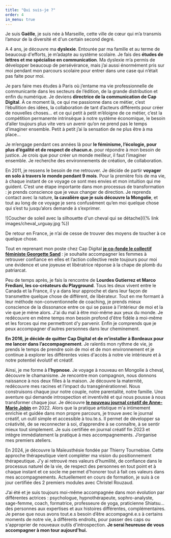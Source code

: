 ```yaml
---
title: "Qui suis-je ?"
order: 4
in_menu: true
---
```

Je suis **Gaëlle**, je suis née à Marseille, cette ville de cœur qui m’a transmis l’amour de la diversité et d'un certain second degré.

A 4 ans, je découvre ma **dyslexie**. Entourée par ma famille et au terme de beaucoup d'efforts, je m’adapte au système scolaire. Je fais des **études de lettres et me spécialise en communication**. Ma dyslexie m’a permis de développer beaucoup de persévérance, mais j’ai aussi énormément pris sur moi pendant mon parcours scolaire pour entrer dans une case qui n’était pas faite pour moi.

Je pars faire mes études à Paris où j’entame ma vie professionnelle de communicante dans les secteurs de l’édition, de la grande distribution et enfin du numérique. Je deviens **directrice de la communication de Cap Digital**. À ce moment là, ce qui me passionne dans ce métier, c’est l’ébullition des idées, la collaboration de tant d’acteurs différents pour créer de nouvelles choses... et ce qui petit à petit m’éloigne de ce métier, c’est la compétition permanente intrinsèque à notre système économique, le besoin d’aller toujours plus vite vers un avenir qu’on ne prend pas le temps d’imaginer ensemble. Petit à petit j’ai la sensation de ne plus être à ma place...

Je m’engage pendant ces années là pour **le féminisme, l’écologie, pour plus d’égalité et de respect de chacun.e.** pour répondre à mon besoin de justice. Je crois que pour créer un monde meilleur, il faut l’imaginer ensemble. Je recherche des environnements de création, de collaboration. 

En 2011, je ressens le besoin de me retrouver. Je décide de partir **voyager en solo à travers le monde pendant 9 mois**. Pour la première fois de ma vie, à chaque instant de ce voyage ce sont mes envies et mon intuition qui me guident. C’est une étape importante dans mon processus de transformation : je prends conscience que je veux changer de direction. Je reprends contact avec la nature, **la cavalière que je suis découvre la Mongolie**, et tout au long de ce voyage je sens confusément qu’en moi quelque chose qui s’est tu jusqu’alors demande à s’exprimer.

![Coucher de soleil avec la silhouette d'un cheval qui se détache]({% link images/cheval_urguay.jpg %})

De retour en France, je n’ai de cesse de trouver des moyens de toucher à ce quelque chose. 

Tout en reprenant mon poste chez Cap Digital [**je co-fonde le collectif féministe Georgette Sand**](http://georgettesand.com/) : je souhaite accompagner les femmes à retrouver confiance en elles et l’action collective reste toujours pour moi une évidence et une joyeuse et libératrice réponse à la chape de plomb du patriarcat.

Peu de temps après, je fais la rencontre de **Lourdes Gutierrez et Marco Frediani, les co-créateurs du Playground**. Tous les deux vivent entre le Canada et la France, il y a dans leur approche et dans leur façon de transmettre quelque chose de différent, de libérateur. Tout en me formant à leur méthode non-conventionnelle de coaching, je prends mieux conscience de la dissonance entre ce qui se passe à l'intérieur de moi et la vie que je mène alors. J'ai du mal à être moi-même aux yeux du monde. Je redécouvre en même temps mon besoin profond d'être fidèle à moi-même et les forces qui me permettront d'y parvenir. Enfin je comprends que je peux accompagner d'autres personnes dans leur cheminement. 

**En 2016, je décide de quitter Cap Digital et de m’installer à Bordeaux pour me lancer dans l’accompagnement**. Je ralentis mon rythme de vie, je prends le temps de prendre soin de moi et de mon environnement et je continue à explorer les différentes voies d'accès à notre vie intérieure et à notre potentiel évolutif et créatif.

Ainsi, je me forme à **l’hypnose**. Je voyage à nouveau en Mongolie à cheval, découvre le chamanisme. Je rencontre mon compagnon, nous donnons naissance à nos deux filles à la maison. Je découvre la maternité, redécouvre mes racines et l’impact du transgénérationnel. Nous construisons chaque jour notre couple, notre parentalité, notre famille. Une aventure qui demande introspection et inventivité et qui nous pousse à nous transformer chaque jour.
Je découvre [**le nouveau journal créatif de Anne-Marie Jobin**](https://journalcreatif.com/) en 2022. Alors que la pratique artistique m'a intimement enrichie et guidée dans mon propre parcours, je trouve avec le journal créatif, un outil simple et accessible à tou.te.s. Il permet de développer sa créativité, de se reconnecter à soi, d’apprendre à se connaître, à se sentir mieux tout simplement. Je suis certifiée en journal créatif fin 2023 et intègre immédiatement la pratique à mes accompagnements. J’organise mes premiers ateliers.

En 2024, je découvre la Maïeusthésie fondée par Thierry Tournebise. Cette approche thérapeutique vient compléter ma vision du positionnement thérapeutique. J'y ai retrouvé mes valeurs d'humilité, de confiance dans le processus naturel de la vie, de respect des personnes en tout point et à chaque instant et ce socle me permet d'honorer tout à fait ces valeurs dans mes accompagnements. Actuellement en cours de formation, je suis à ce jour certifiée des 2 premiers modules avec Christel Rouzaud. 

J’ai été et je suis toujours moi-même accompagnée dans mon évolution par différentes actrices : psychologue, hypnothérapeute, sophro-analyste, sage-femme, coach, formatrice, professeure de yoga, praticienne Shiatsu... des personnes aux expertises et aux histoires différentes, complémentaires. Je pense que nous avons tout.e.s besoin d’être accompagné.e.s à certains moments de notre vie, à différents endroits, pour passer des caps ou s'approprier de nouveaux outils d'introspection. **Je serai heureuse de vous accompagner à mon tour aujourd'hui.** 